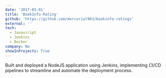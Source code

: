```yaml
---
date: '2017-03-01'
title: 'BookInfo-Rating'
github: 'https://github.com/mercurial963/bookinfo-ratings'
external: ''
tech:
  - Javascript
  - Jenkins
  - Docker
company: No
showInProjects: True
---
```


Built and deployed a NodeJS application using Jenkins, implementing CI/CD pipelines to streamline and automate the deployment process.
